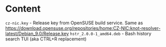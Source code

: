# Content
`cz-nic.key` - Release key from OpenSUSE build service. Same as https://download.opensuse.org/repositories/home:CZ-NIC:knot-resolver-latest/Debian_9.0/Release.key
`hstr_2.0.0-1_amd64.deb` - Bash history search TUI (aka CTRL+R replacement)
